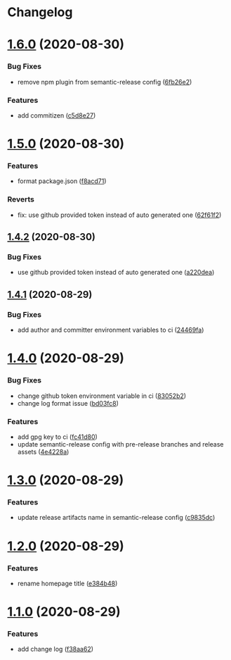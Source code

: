 # Changelog

# [1.6.0](https://github.com/hyperweavers/electron-sample-app/compare/v1.5.0...v1.6.0) (2020-08-30)


### Bug Fixes

* remove npm plugin from semantic-release config ([6fb26e2](https://github.com/hyperweavers/electron-sample-app/commit/6fb26e2bd3889fab13a7f66543bb0d011ba45f8c))


### Features

* add commitizen ([c5d8e27](https://github.com/hyperweavers/electron-sample-app/commit/c5d8e279f6e26673c908738730afa3aa144426dc))

# [1.5.0](https://github.com/hyperweavers/electron-sample-app/compare/v1.4.2...v1.5.0) (2020-08-30)


### Features

* format package.json ([f8acd71](https://github.com/hyperweavers/electron-sample-app/commit/f8acd71130b54418c3b69829a3df5a226a9cff5c))


### Reverts

* fix: use github provided token instead of auto generated one ([62f61f2](https://github.com/hyperweavers/electron-sample-app/commit/62f61f231709844ad6dd20ddaf4cd20488261731))

## [1.4.2](https://github.com/hyperweavers/electron-sample-app/compare/v1.4.1...v1.4.2) (2020-08-30)


### Bug Fixes

* use github provided token instead of auto generated one ([a220dea](https://github.com/hyperweavers/electron-sample-app/commit/a220deaaf5b4b91bdac1dd8abf1c78bb6c197bc3))

## [1.4.1](https://github.com/hyperweavers/electron-sample-app/compare/v1.4.0...v1.4.1) (2020-08-29)


### Bug Fixes

* add author and committer environment variables to ci ([24469fa](https://github.com/hyperweavers/electron-sample-app/commit/24469fa5cb9b9b7a32bb1df3ba57c9fc18337fcb))

# [1.4.0](https://github.com/hyperweavers/electron-sample-app/compare/v1.3.0...v1.4.0) (2020-08-29)


### Bug Fixes

* change github token environment variable in ci ([83052b2](https://github.com/hyperweavers/electron-sample-app/commit/83052b223e8ae9f2e095ab78bb466a61635bb669))
* change log format issue ([bd03fc8](https://github.com/hyperweavers/electron-sample-app/commit/bd03fc85a4fd27ea607227f2c18936d300b6f4fb))


### Features

* add gpg key to ci ([fc41d80](https://github.com/hyperweavers/electron-sample-app/commit/fc41d80f63de9bed954abaf6f6e087bffd6560bc))
* update semantic-release config with pre-release branches and release assets ([4e4228a](https://github.com/hyperweavers/electron-sample-app/commit/4e4228a3a00dfdfaefb82d3810c92c87ea637ebd))

# [1.3.0](https://github.com/hyperweavers/electron-sample-app/compare/v1.2.0...v1.3.0) (2020-08-29)


### Features

* update release artifacts name in semantic-release config ([c9835dc](https://github.com/hyperweavers/electron-sample-app/commit/c9835dcd624716a682a28f0a949141988116701f))

# [1.2.0](https://github.com/hyperweavers/electron-sample-app/compare/v1.1.0...v1.2.0) (2020-08-29)


### Features

* rename homepage title ([e384b48](https://github.com/hyperweavers/electron-sample-app/commit/e384b48d36ba5c99dea2960d4832ec178514e855))

# [1.1.0](https://github.com/hyperweavers/electron-sample-app/compare/v1.0.0...v1.1.0) (2020-08-29)


### Features

* add change log ([f38aa62](https://github.com/hyperweavers/electron-sample-app/commit/f38aa62f35f517946cd0bf3a5f214e58013fbd24))
